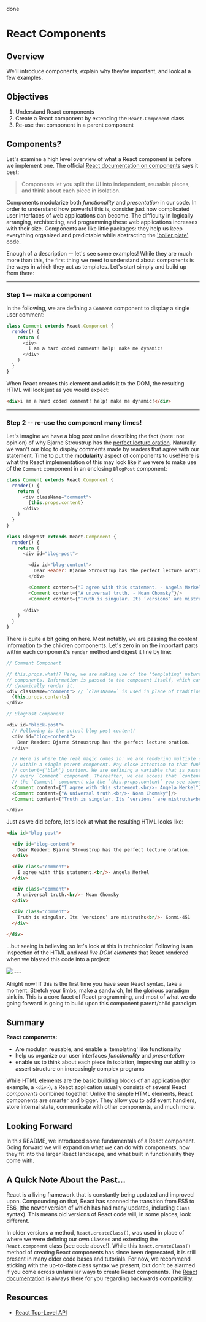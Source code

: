 done
# React Components

## Overview

We'll introduce components, explain why they're important, and look at a few examples.

## Objectives
1. Understand React components
2. Create a React component by extending the `React.Component` class
3. Re-use that component in a parent component

## Components?

Let's examine a high level overview of what a React component is before we implement one. The official [React documentation on components][react-component] says it best:

>Components let you split the UI into independent, reusable pieces, and think
>about each piece in isolation.

Components modularize both _functionality_ and _presentation_ in our code. In order to understand how powerful this is, consider just how complicated user interfaces of web applications can become. The difficulty in logically arranging, architecting, and programming these web applications increases with their size. Components are like little packages: they help us keep everything organized and predictable while abstracting the ['boiler plate'][boiler-plate] code.

Enough of a description -- let's see some examples! While they are much more than this, the first thing we need to understand about components is the ways in which they act as templates. Let's start simply and build up from there:

---
### Step 1 -- make a component

In the following, we are defining a `Comment` component to display a single user comment:

```javascript
class Comment extends React.Component {
  render() {
    return (
      <div>
        i am a hard coded comment! help! make me dynamic!
      </div>
    )
  }
}
```

When React creates this element and adds it to the DOM, the resulting HTML will look just as you would expect:

```HTML
<div>i am a hard coded comment! help! make me dynamic!</div>
```

---

### Step 2 -- re-use the component many times!

Let's imagine we have a blog post online describing the fact (note: not opinion) of why Bjarne Stroustrup has the [perfect lecture oration][bjarne-stroustrup]. Naturally, we wan't our blog to display comments made by readers that agree with our statement. Time to put the **modularity** aspect of components to use! Here is what the React implementation of this may look like if we were to make use of the `Comment` component in an enclosing `BlogPost` component:

```javascript
class Comment extends React.Component {
  render() {
    return (
      <div className="comment">
        {this.props.content}
      </div>  
    )
  }
}

class BlogPost extends React.Component {
  render() {
    return (
      <div id="blog-post">

        <div id="blog-content">
          Dear Reader: Bjarne Stroustrup has the perfect lecture oration.
        </div>

        <Comment content={"I agree with this statement. - Angela Merkel"}/>
        <Comment content={"A universal truth. - Noam Chomsky"}/>
        <Comment content={"Truth is singular. Its ‘versions’ are mistruths. - Sonmi-451"}/>

      </div>
    )
  }
}
```

There is quite a bit going on here. Most notably, we are passing the content information to the children components. Let's zero in on the important parts within each component's `render` method and digest it line by line:

```javascript
// Comment Component

// this.props.what!? Here, we are making use of the 'templating' nature of React
// components. Information is passed to the component itself, which can then
// dynamically render it.
<div className="comment"> // `className=` is used in place of traditional `class=`
  {this.props.contents}
</div>
```

```javascript
// BlogPost Component

<div id="block-post">
  // Following is the actual blog post content!
  <div id="blog-content">
    Dear Reader: Bjarne Stroustrup has the perfect lecture oration.
  </div>

  // Here is where the real magic comes in: we are rendering multiple components
  // within a single parent component. Pay close attention to that funky
  // content={'blah'} portion. We are defining a variable that is passed to
  // every `Comment` component. Thereafter, we can access that `content` variable within
  // the `Comment` component via the `this.props.content` you see above.
  <Comment content={"I agree with this statement.<br/>- Angela Merkel"}/>
  <Comment content={"A universal truth.<br/>- Noam Chomsky"}/>
  <Comment content={"Truth is singular. Its ‘versions’ are mistruths<br/>- Sonmi-451"}/>

</div>
```

Just as we did before, let's look at what the resulting HTML looks like:

```HTML
<div id="blog-post">

  <div id="blog-content">
    Dear Reader: Bjarne Stroustrup has the perfect lecture oration.
  </div>

  <div class="comment">
    I agree with this statement.<br/>- Angela Merkel
  </div>

  <div class="comment">
    A universal truth.<br/>- Noam Chomsky
  </div>

  <div class="comment">
    Truth is singular. Its ‘versions’ are mistruths<br/>- Sonmi-451
  </div>

</div>
```

...but seeing is believing so let's look at this in technicolor! Following is an inspection of the HTML and _real live DOM elements_ that React rendered when we blasted this code into a project:

<object data="https://learn-verified.s3.amazonaws.com/sample-component-video.gif" type="image/png">
  <img src="./assets/dank-example.gif" />
</object>
---

Alright now! If this is the first time you have seen React syntax, take a moment. Stretch your limbs, make a sandwich, let the glorious paradigm sink in. This is a core facet of React programming, and most of what we do going forward is going to build upon this component parent/child paradigm.

## Summary

**React components:**
  - Are modular, reusable, and enable a 'templating' like functionality
  - help us organize our user interfaces _functionality_ and _presentation_
  - enable us to think about each piece in isolation, improving our ability to assert structure on increasingly complex programs

While HTML elements are the basic building blocks of an application (for example, a `<div>`), a React application usually consists of several React _components_ combined together. Unlike the simple HTML elements, React components are smarter and bigger. They allow you to add event handlers, store internal state, communicate with other components, and much more.

## Looking Forward

In this README, we introduced some fundamentals of a React component. Going forward we will expand on what we can do with components, how they fit into the larger React landscape, and what built in functionality they come with.

## A Quick Note About the Past...

React is a living framework that is constantly being updated and improved upon. Compounding on that, React has spanned the transition from ES5 to ES6, (the newer version of which has had many updates, including `Class` syntax). This means old versions of React code will, in some places, look different.

In older versions a method, `React.createClass()`, was used in place of where we were defining our own `Class`es and extending the `React.component` class (see code above!). While this `React.createClass()` method of creating React components has since been deprecated, it is still present in many older code bases and tutorials. For now, we recommend sticking with the up-to-date class syntax we present, but don't be alarmed if you come across unfamiliar ways to create React components. The [React documentation][old-react] is always there for you regarding backwards compatibility.

## Resources
- [React Top-Level API](https://reactjs.org/docs/react-api.html)

[old-react]: https://reactjs.org/docs/react-without-es6.html
[react-component]: https://reactjs.org/docs/components-and-props.html
[boiler-plate]: https://en.wikipedia.org/wiki/Boilerplate_code
[bjarne-stroustrup]: https://www.youtube.com/watch?v=JBjjnqG0BP8
